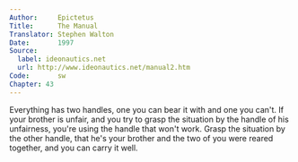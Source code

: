 ```yaml
---
Author:     Epictetus  
Title:      The Manual  
Translator: Stephen Walton  
Date:       1997  
Source:
  label: ideonautics.net
  url: http://www.ideonautics.net/manual2.htm
Code:       sw  
Chapter: 43
---
```


Everything has two handles, one you can bear it with and one you can't. If your
brother is unfair, and you try to grasp the situation by the handle of his
unfairness, you're using the handle that won't work. Grasp the situation by the
other handle, that he's your brother and the two of you were reared together,
and you can carry it well.


